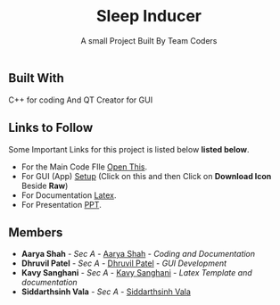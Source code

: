 <br/>
<p align="center">
  <h1 align="center">Sleep Inducer</h1>

  <p align="center">
    A small Project Built By Team Coders
    <br/>
    <br/>
  </p>
</p>

## Built With

C++ for coding And QT Creator for GUI

## Links to Follow

Some Important Links for this project is listed below **listed below**.
* For the Main Code FIle [Open This](https://github.com/aaryashah1010/Capstone-Sleepinducer/blob/master/teamcoders.cpp).
* For GUI (App) [Setup](https://github.com/aaryashah1010/Capstone-Sleepinducer/blob/master/SleepIducer_Setup.exe) (Click on this and then Click on **Download Icon** Beside **Raw**)
* For Documentation [Latex](https://github.com/aaryashah1010/Capstone-Sleepinducer/blob/master/Capstone%20Project.zip).
* For Presentation [PPT](https://github.com/aaryashah1010/Capstone-Sleepinducer/blob/master/Capstone%20Project.zip](https://github.com/aaryashah1010/Capstone-Sleepinducer/blob/master/Capstone%20Project.pptx)).



## Members

* **Aarya Shah** - *Sec A* - [Aarya Shah](https://github.com/aaryashah1010/) - *Coding and Documentation*
* **Dhruvil Patel** - *Sec A* - [Dhruvil Patel](https://github.com/Dhruvil05Patel/) - *GUI Development*
* **Kavy Sanghani** - *Sec A* - [Kavy Sanghani](https://github.com/KavySanghani/) - *Latex  Template and documentation*
* **Siddarthsinh Vala** - *Sec A* - [Siddarthsinh Vala](https://github.com/siddharthvala)
